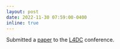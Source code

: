 ```yaml
---
layout: post
date: 2022-11-30 07:59:00-0400
inline: true
---
```


Submitted a [paper](https://openreview.net/forum?id=Hs-psLYG27H) to the [L4DC](https://l4dc.seas.upenn.edu/) conference. 